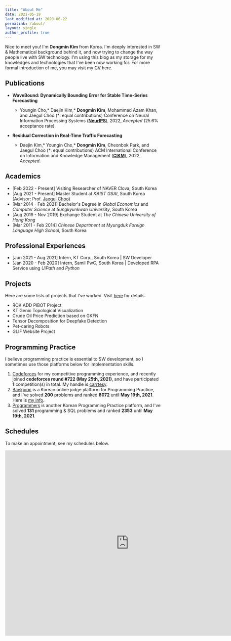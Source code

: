 ```yaml
---
title: "About Me"
date: 2021-05-19
last_modified_at: 2020-06-22
permalink: /about/
layout: single
author_profile: true
---
```


Nice to meet you! I'm **Dongmin Kim** from Korea. I'm deeply interested in SW & Mathematical background behind it, and now trying to change the way people live with SW technology. I'm using this blog as my storage for my knowledges and technologies that I've been now working for. For more formal introduction of me, you may visit my [CV](https://drive.google.com/file/d/1XTbvrhxE4QzOSPcg7MUz-kYguzdkbJWB/view?usp=share_link) here.



## Publications

- **WaveBound: Dynamically Bounding Error for Stable Time-Series Forecasting**
  
  - Youngin Cho,* Daejin Kim,* **Dongmin Kim**, Mohammad Azam Khan, and Jaegul Choo (*: equal contributions)
    Conference on Neural Information Processing Systems ([**NeurIPS**](https://www.google.com/url?q=https%3A%2F%2Fneurips.cc%2F&sa=D&sntz=1&usg=AOvVaw1JiC4swoToVbKvh-Wv6h-K)), 2022, *Accepted* (25.6% acceptance rate).
  
- **Residual Correction in Real-Time Traffic Forecasting**

  - Daejin Kim,* Youngin Cho,* **Dongmin Kim**, Cheonbok Park, and Jaegul Choo (*: equal contributions)
    ACM International Conference on Information and Knowledge Management ([**CIKM**](https://www.google.com/url?q=https%3A%2F%2Fwww.cikm2022.org%2F&sa=D&sntz=1&usg=AOvVaw2t7El8FT8A8rXgRBA9dTK-)), 2022, *Accepted*.

  

## Academics

- [Feb 2022 - Present] Visiting Researcher of NAVER Clova, South Korea
- [Aug 2021 - Present] Master Student at *KAIST GSAI*, South Korea (Advisor: Prof. [Jaegul Choo](https://sites.google.com/site/jaegulchoo/))
- [Mar 2014 - Feb 2021] Bachelor's Degree in *Global Economics* and *Computer Science* at *Sungkyunkwan University*, South Korea
- [Aug 2019 - Nov 2019] Exchange Student at *The Chinese University of Hong Kong*
- [Mar 2011 - Feb 2014] *Chinese Department* at *Myungduk Foreign Language High School*, South Korea



## Professional Experiences

- [Jun 2021 - Aug 2021] Intern, KT Corp., South Korea \| SW Developer  
- [Jan 2020 - Feb 2020] Intern, Samil PwC, South Korea \| Developed RPA Service using *UiPath* and *Python*



## Projects

Here are some lists of projects that I've worked. Visit [here](https://dongminkim0220.github.io/projects/) for details.

- ROK ADD PIBOT Project
- KT Genio Topological Visualization
- Crude Oil Price Prediction based on GKFN
- Tensor Decomposition for Deepfake Detection
- Pet-caring Robots
- GLIF Website Project



## Programming Practice

I believe programming practice is essential to SW development, so I sometimes use those platforms below for implementation skills.

1. [Codeforces](https://codeforces.com/) for my competitive programming experience, and recently joined **codeforces round #722 (May 25th, 2021)**, and have participated **1** competition(s) in total. My handle is [carrtesy](https://codeforces.com/profile/carrtesy).
2. [Baekjoon](https://www.acmicpc.net/) is a Korean online judge platform for Programming Practice, and I've solved **200** problems and ranked **8072** until **May 19th, 2021**. Here is [my info](https://www.acmicpc.net/user/ehdals56).
3. [Programmers](https://programmers.co.kr/) is another Korean Programming Practice platform, and I've solved **131** programming & SQL problems and ranked **2353** until **May 19th, 2021**.



## Schedules

To make an appointment, see my schedules below.

<iframe src="https://calendar.google.com/calendar/embed?src=tommy.dm.kim%40gmail.com&ctz=Asia%2FSeoul" style="border: 0" width="800" height="600" frameborder="0" scrolling="no"></iframe>
